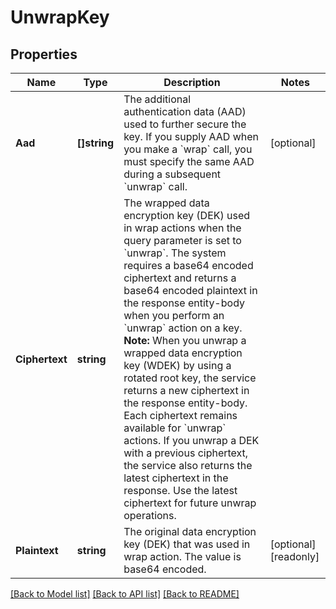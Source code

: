 # UnwrapKey

## Properties

Name | Type | Description | Notes
------------ | ------------- | ------------- | -------------
**Aad** | **[]string** | The additional authentication data (AAD) used to further secure the key.     If you supply AAD when you make a &#x60;wrap&#x60; call, you must specify the same AAD during a subsequent &#x60;unwrap&#x60; call.  | [optional] 
**Ciphertext** | **string** | The wrapped data encryption key (DEK) used in wrap actions when the query parameter is set to &#x60;unwrap&#x60;. The system requires a base64 encoded ciphertext and returns a base64 encoded plaintext in the response entity-body when you perform an &#x60;unwrap&#x60; action on a key.       **Note:** When you unwrap a wrapped data encryption key (WDEK) by using a rotated root key, the service returns a new ciphertext in the response entity-body. Each ciphertext remains available for &#x60;unwrap&#x60; actions.  If you unwrap a DEK with a previous ciphertext, the service also returns the latest ciphertext in the response.  Use the latest ciphertext for future unwrap operations. | 
**Plaintext** | **string** | The original data encryption key (DEK) that was used in wrap action. The value is base64 encoded. | [optional] [readonly] 

[[Back to Model list]](../README.md#documentation-for-models) [[Back to API list]](../README.md#documentation-for-api-endpoints) [[Back to README]](../README.md)


